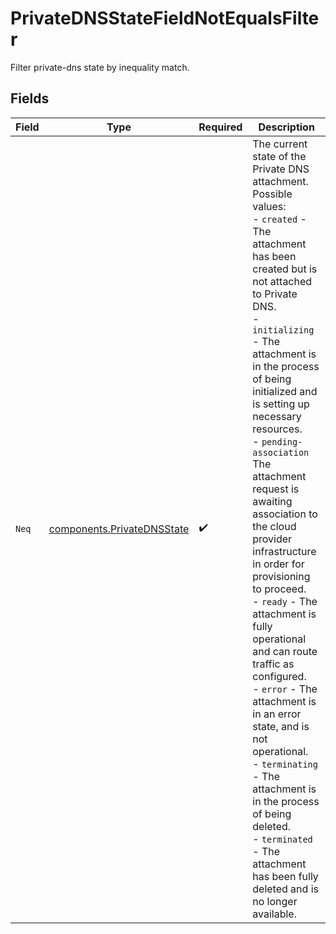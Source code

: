 # PrivateDNSStateFieldNotEqualsFilter

Filter private-dns state by inequality match.


## Fields

| Field                                                                                                                                                                                                                                                                                                                                                                                                                                                                                                                                                                                                                                                                                                                                        | Type                                                                                                                                                                                                                                                                                                                                                                                                                                                                                                                                                                                                                                                                                                                                         | Required                                                                                                                                                                                                                                                                                                                                                                                                                                                                                                                                                                                                                                                                                                                                     | Description                                                                                                                                                                                                                                                                                                                                                                                                                                                                                                                                                                                                                                                                                                                                  |
| -------------------------------------------------------------------------------------------------------------------------------------------------------------------------------------------------------------------------------------------------------------------------------------------------------------------------------------------------------------------------------------------------------------------------------------------------------------------------------------------------------------------------------------------------------------------------------------------------------------------------------------------------------------------------------------------------------------------------------------------- | -------------------------------------------------------------------------------------------------------------------------------------------------------------------------------------------------------------------------------------------------------------------------------------------------------------------------------------------------------------------------------------------------------------------------------------------------------------------------------------------------------------------------------------------------------------------------------------------------------------------------------------------------------------------------------------------------------------------------------------------- | -------------------------------------------------------------------------------------------------------------------------------------------------------------------------------------------------------------------------------------------------------------------------------------------------------------------------------------------------------------------------------------------------------------------------------------------------------------------------------------------------------------------------------------------------------------------------------------------------------------------------------------------------------------------------------------------------------------------------------------------- | -------------------------------------------------------------------------------------------------------------------------------------------------------------------------------------------------------------------------------------------------------------------------------------------------------------------------------------------------------------------------------------------------------------------------------------------------------------------------------------------------------------------------------------------------------------------------------------------------------------------------------------------------------------------------------------------------------------------------------------------- |
| `Neq`                                                                                                                                                                                                                                                                                                                                                                                                                                                                                                                                                                                                                                                                                                                                        | [components.PrivateDNSState](../../models/components/privatednsstate.md)                                                                                                                                                                                                                                                                                                                                                                                                                                                                                                                                                                                                                                                                     | :heavy_check_mark:                                                                                                                                                                                                                                                                                                                                                                                                                                                                                                                                                                                                                                                                                                                           | The current state of the Private DNS attachment. Possible values:<br/>- `created` - The attachment has been created but is not attached to Private DNS.<br/>- `initializing` - The attachment is in the process of being initialized and is setting up necessary resources.<br/>- `pending-association` The attachment request is awaiting association to the cloud provider infrastructure in order for provisioning to proceed.<br/>- `ready` - The attachment is fully operational and can route traffic as configured.<br/>- `error` - The attachment is in an error state, and is not operational.<br/>- `terminating` - The attachment is in the process of being deleted.<br/>- `terminated` - The attachment has been fully deleted and is no longer available.<br/> |